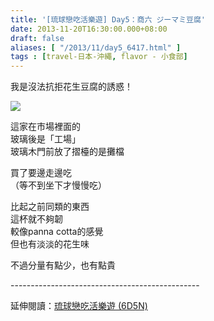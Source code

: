 ```yaml
---
title: '[琉球戀吃活樂遊] Day5：商六 ジーマミ豆腐'
date: 2013-11-20T16:30:00.000+08:00
draft: false
aliases: [ "/2013/11/day5_6417.html" ]
tags : [travel-日本-沖繩, flavor - 小食部]
---
```


我是沒法抗拒花生豆腐的誘惑！  

![](/images/okinawa5c.jpg)

這家在市場裡面的  
玻璃後是「工場」  
玻璃木門前放了摺檯的是攤檔  
  
買了要邊走邊吃  
（等不到坐下才慢慢吃）  
  
比起之前同類的東西  
這杯就不夠韌  
較像panna cotta的感覺  
但也有淡淡的花生味  
  
  
不過分量有點少，也有點貴  
  
\-----------------------------------------------  
  
延伸閱讀：[琉球戀吃活樂遊 (6D5N)](https://hidie.net/okinawa6d5n/)
